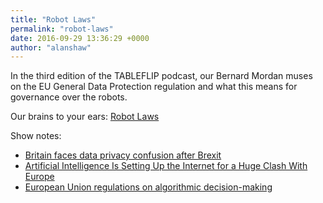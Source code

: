 ```yaml
---
title: "Robot Laws"
permalink: "robot-laws"
date: 2016-09-29 13:36:29 +0000
author: "alanshaw"
---
```

In the third edition of the TABLEFLIP podcast, our Bernard Mordan muses on the EU General Data Protection regulation and what this means for governance over the robots.

Our brains to your ears:
[Robot Laws](https://ucarecdn.com/851f7fc9-cb62-43f9-ae49-869a69a98e8c/TABLEFLIP_podcast_002.m4a)

Show notes:

* [Britain faces data privacy confusion after Brexit](http://www.ft.com/cms/s/2/d352557e-3e94-11e6-9f2c-36b487ebd80a.html?siteedition=uk#axzz4IzDhbDkr)
* [Artificial Intelligence Is Setting Up the Internet for a Huge Clash With Europe](http://www.wired.com/2016/07/artificial-intelligence-setting-internet-huge-clash-europe/)
* [European Union regulations on algorithmic decision-making](https://arxiv.org/pdf/1606.08813.pdf)
